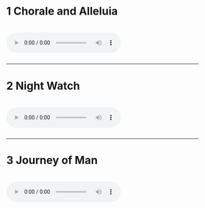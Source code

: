 <h1>1 Chorale and Alleluia<h1>
<audio controls>
		<source src="https://github.com/sfhs-music/lancer-band/raw/main/docs/assets/angels-and-demons/audio-with-click/1-cad-with-click.mp3" 			type="audio/mpeg">
		Your browser does not support the audio element.
	</audio>
<hr>

<h1>2 Night Watch<h1>
<audio controls>
		<source src="https://github.com/sfhs-music/lancer-band/raw/main/docs/assets/angels-and-demons/audio-with-click/2-nw-with-click.mp3" 			type="audio/mpeg">
		Your browser does not support the audio element.
	</audio>
<hr>

<h1>3 Journey of Man<h1>
<audio controls>
		<source src="https://github.com/sfhs-music/lancer-band/raw/main/docs/assets/angels-and-demons/audio-with-click/3-jom-with-click.mp3" 			type="audio/mpeg">
		Your browser does not support the audio element.
	</audio>
